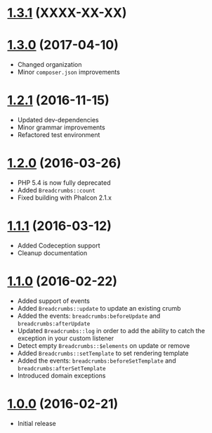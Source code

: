 # [1.3.1](https://github.com/phalcon/breadcrumbs/releases/tag/v1.3.1) (XXXX-XX-XX)

# [1.3.0](https://github.com/phalcon/breadcrumbs/releases/tag/v1.3.0) (2017-04-10)
* Changed organization
* Minor `composer.json` improvements

# [1.2.1](https://github.com/phalcon/breadcrumbs/releases/tag/v1.2.1) (2016-11-15)
* Updated dev-dependencies
* Minor grammar improvements
* Refactored test environment

# [1.2.0](https://github.com/phalcon/breadcrumbs/releases/tag/v1.2.0) (2016-03-26)
* PHP 5.4 is now fully deprecated
* Added `Breadcrumbs::count`
* Fixed building with Phalcon 2.1.x

# [1.1.1](https://github.com/phalcon/breadcrumbs/releases/tag/v1.1.1) (2016-03-12)
* Added Codeception support
* Cleanup documentation

# [1.1.0](https://github.com/phalcon/breadcrumbs/releases/tag/v1.1.0) (2016-02-22)
* Added support of events
* Added `Breadcrumbs::update` to update an existing crumb
* Added the events: `breadcrumbs:beforeUpdate` and `breadcrumbs:afterUpdate`
* Updated `Breadcrumbs::log` in order to add the ability to catch the exception in your custom listener
* Detect empty `Breadcrumbs::$elements` on update or remove
* Added `Breadcrumbs::setTemplate` to set rendering template
* Added the events: `breadcrumbs:beforeSetTemplate` and `breadcrumbs:afterSetTemplate`
* Introduced domain exceptions

# [1.0.0](https://github.com/phalcon/breadcrumbs/releases/tag/v1.0.0) (2016-02-21)
* Initial release

